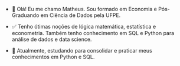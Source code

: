 - 👋 Olá! Eu me chamo Matheus. Sou formado em Economia e Pós-Graduando em Ciência de Dados pela UFPE.

- ✅ Tenho ótimas noções de lógica matemática, estatística e econometria. Também tenho conhecimento em SQL e Python para análise de dados e data science.

- 📖 Atualmente, estudando para consolidar e praticar meus conhecimentos em Python e SQL.

<!---
matheusgm502/matheusgm502 is a ✨ special ✨ repository because its `README.md` (this file) appears on your GitHub profile.
You can click the Preview link to take a look at your changes.
--->
